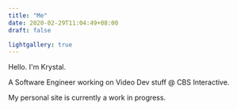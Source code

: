 ```yaml
---
title: "Me"
date: 2020-02-29T11:04:49+08:00
draft: false

lightgallery: true
---
```

Hello. I'm Krystal. 

A Software Engineer working on Video Dev stuff @ CBS Interactive.  

My personal site is currently a work in progress. 